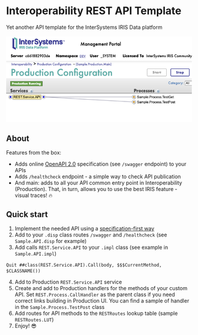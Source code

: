 # Interoperability REST API Template
Yet another API template for the InterSystems IRIS Data platform<br><br>
![Production](https://raw.githubusercontent.com/ogurecapps/ogurecapps.github.io/refs/heads/master/screen.png)
## About
Features from the box:

- Adds online [OpenAPI 2.0](https://github.com/OAI/OpenAPI-Specification/blob/master/versions/2.0.md) specification (see `/swagger` endpoint) to your APIs
- Adds `/healthcheck` endpoint - a simple way to check API publication
- And main: adds to all your API common entry point in Interoperability (Production). That, in turn, allows you to use the best IRIS feature - visual traces! :fire:
## Quick start
1. Implement the needed API using a [specification-first way](https://docs.intersystems.com/irislatest/csp/docbook/DocBook.UI.Page.cls?KEY=GREST_intro)
2. Add to your `.disp` class routes `/swagger` and `/healthcheck` (see `Sample.API.disp` for example)
3. Add calls `REST.Service.API` to your `.impl` class (see example in `Sample.API.impl`)
```
Quit ##class(REST.Service.API).Call(body, $$$CurrentMethod, $CLASSNAME())
```
4. Add to Production `REST.Service.API` service
5. Create and add to Production handlers for the methods of your custom API. Set `REST.Process.CallHandler` as the parent class if you need correct links building in Production UI. You can find a sample of handler in the `Sample.Process.TestPost` class
6. Add routes for API methods to the `RESTRoutes` lookup table (sample `RESTRoutes.LUT`)
7. Enjoy! :sunglasses: